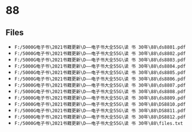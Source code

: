 # 88

## Files

- `F:/5000G电子书\2021书籍更新\D——电子书大全55G\读 书 30年\88\ds8801.pdf`
- `F:/5000G电子书\2021书籍更新\D——电子书大全55G\读 书 30年\88\ds8802.pdf`
- `F:/5000G电子书\2021书籍更新\D——电子书大全55G\读 书 30年\88\ds8803.pdf`
- `F:/5000G电子书\2021书籍更新\D——电子书大全55G\读 书 30年\88\ds8804.pdf`
- `F:/5000G电子书\2021书籍更新\D——电子书大全55G\读 书 30年\88\ds8805.pdf`
- `F:/5000G电子书\2021书籍更新\D——电子书大全55G\读 书 30年\88\ds8806.pdf`
- `F:/5000G电子书\2021书籍更新\D——电子书大全55G\读 书 30年\88\ds8807.pdf`
- `F:/5000G电子书\2021书籍更新\D——电子书大全55G\读 书 30年\88\ds8808.pdf`
- `F:/5000G电子书\2021书籍更新\D——电子书大全55G\读 书 30年\88\ds8809.pdf`
- `F:/5000G电子书\2021书籍更新\D——电子书大全55G\读 书 30年\88\DS8810.pdf`
- `F:/5000G电子书\2021书籍更新\D——电子书大全55G\读 书 30年\88\DS8811.pdf`
- `F:/5000G电子书\2021书籍更新\D——电子书大全55G\读 书 30年\88\DS8812.pdf`
- `F:/5000G电子书\2021书籍更新\D——电子书大全55G\读 书 30年\88\files.txt`
